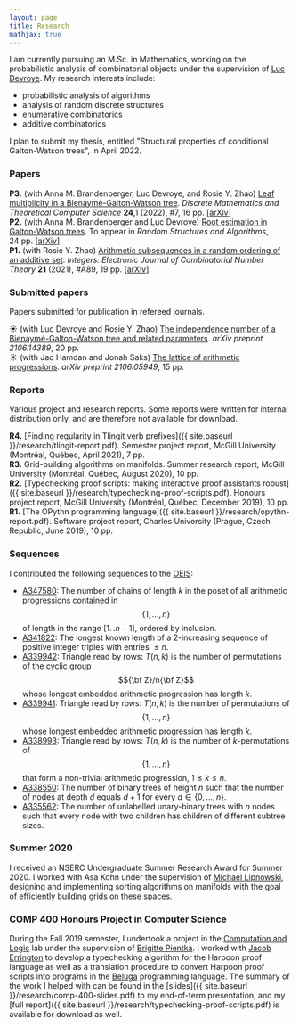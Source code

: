 ```yaml
---
layout: page
title: Research
mathjax: true
---
```


I am currently pursuing an M.Sc. in Mathematics, working on the probabilistic analysis
of combinatorial objects under the supervision of [Luc Devroye](http://luc.devroye.org).
My research interests include:

+ probabilistic analysis of algorithms
+ analysis of random discrete structures
+ enumerative combinatorics
+ additive combinatorics

I plan to submit my thesis, entitled "Structural properties of conditional Galton-Watson trees", in April 2022.

### Papers

__P3.__ (with Anna M. Brandenberger, Luc Devroye, and Rosie Y. Zhao) [Leaf multiplicity in a Bienaymé-Galton-Watson tree](https://dmtcs.episciences.org/paper/view/id/9237).
_Discrete Mathematics and Theoretical Computer Science_ __24__,1 (2022), \#7, 16&nbsp;pp.
[[arXiv](https://arxiv.org/abs/2105.12046)]  
__P2.__ (with Anna M. Brandenberger and Luc Devroye) [Root estimation in Galton-Watson trees](https://onlinelibrary.wiley.com/doi/abs/10.1002/rsa.21072). To appear in _Random Structures and Algorithms_, 24&nbsp;pp.
[[arXiv](https://arxiv.org/abs/2007.05681)]  
__P1.__ (with Rosie Y. Zhao) [Arithmetic subsequences in a random ordering of an additive set](http://math.colgate.edu/~integers/v89/v89.pdf). _Integers: Electronic Journal of Combinatorial Number Theory_ __21__ (2021),
\#A89, 19 pp.
[[arXiv](https://arxiv.org/abs/2012.12339)]  

### Submitted papers

Papers submitted for publication in refereed journals.

&#x2600; (with Luc Devroye and Rosie Y. Zhao) [The independence number of a Bienaymé-Galton-Watson tree and related parameters](https://arxiv.org/abs/2106.14389). _arXiv preprint 2106.14389_, 20&nbsp;pp.  
&#x2600; (with Jad Hamdan and Jonah Saks) [The lattice of arithmetic progressions](https://arxiv.org/abs/2106.05949). _arXiv preprint 2106.05949_, 15&nbsp;pp.  

### Reports

Various project and research reports. Some reports were written for internal distribution only, and are therefore
not available for download.

__R4.__ [Finding regularity in Tlingit verb prefixes]({{ site.baseurl }}/research/tlingit-report.pdf). Semester project report, McGill University (Montréal, Québec, April 2021), 7 pp.  
__R3.__ Grid-building algorithms on manifolds. Summer research report, McGill University (Montréal, Québec, August 2020), 10 pp.  
__R2.__ [Typechecking proof scripts: making interactive proof assistants robust]({{ site.baseurl }}/research/typechecking-proof-scripts.pdf). Honours project report, McGill University (Montréal, Québec, December 2019), 10 pp.  
__R1.__ [The OPythn programming language]({{ site.baseurl }}/research/opythn-report.pdf). Software project report, Charles University (Prague, Czech Republic, June 2019), 10 pp.  

### Sequences

I contributed the following sequences to the [OEIS](https://oeis.org):

+ [A347580](https://oeis.org/A347580): The number of chains of length $k$ in the poset of all arithmetic progressions contained in $$\{1,\ldots,n\}$$ of length in the range $[1.\,.n-1]$, ordered by inclusion.
+ [A341822](https://oeis.org/A341822): The longest known length of a 2-increasing sequence of positive integer triples with entries $\leq n$.
+ [A339942](https://oeis.org/A339942): Triangle read by rows: $T(n,k)$ is the number of permutations of the cyclic group $${\bf Z}/n{\bf Z}$$ whose longest embedded arithmetic progression has length $k$.
+ [A339941](https://oeis.org/A339941): Triangle read by rows: $T(n,k)$ is the number of permutations of $$\{1,\ldots,n\}$$ whose longest embedded arithmetic progression has length $k$.
+ [A338993](https://oeis.org/A338993): Triangle read by rows: $T(n,k)$ is the number of $k$-permutations of $$\{1,\ldots,n\}$$ that form a non-trivial arithmetic progression, $1\leq k\leq n$.
+ [A338550](https://oeis.org/A338550): The number of binary trees of height $n$ such that the number of nodes at depth $d$ equals $d+1$ for every $d\in \{0,\ldots,n\}$.
+ [A335562](https://oeis.org/A335562): The number of unlabelled unary-binary trees with $n$ nodes such that every node with two children has children of different subtree sizes.

### Summer 2020

I received an NSERC Undergraduate Summer Research Award for Summer 2020. I worked with Asa Kohn under the supervision of [Michael Lipnowski](https://sites.google.com/site/michaellipnowski/), designing and implementing sorting algorithms on manifolds with the goal of efficiently building grids on these spaces.

### COMP 400 Honours Project in Computer Science

During the Fall 2019 semester, I undertook a project in the [Computation and Logic](http://complogic.cs.mcgill.ca) lab under the supervision of [Brigitte Pientka](https://www.cs.mcgill.ca/~bpientka/about.html). I worked with [Jacob Errington](https://jerrington.me) to develop a typechecking algorithm for the Harpoon proof language as well as a translation procedure to convert Harpoon proof scripts into programs in the [Beluga](http://complogic.cs.mcgill.ca/beluga/) programming language. The summary of the work I helped with can be found in the [slides]({{ site.baseurl }}/research/comp-400-slides.pdf) to my end-of-term presentation, and my [full report]({{ site.baseurl }}/research/typechecking-proof-scripts.pdf) is available for download as well.

